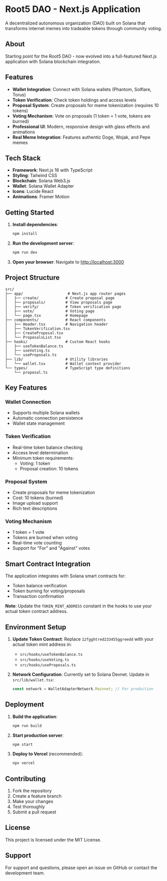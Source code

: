 # Root5 DAO - Next.js Application

A decentralized autonomous organization (DAO) built on Solana that transforms internet memes into tradeable tokens through community voting.

## About

Starting point for the Root5 DAO - now evolved into a full-featured Next.js application with Solana blockchain integration.

## Features

- **Wallet Integration**: Connect with Solana wallets (Phantom, Solflare, Torus)
- **Token Verification**: Check token holdings and access levels
- **Proposal System**: Create proposals for meme tokenization (requires 10 tokens)
- **Voting Mechanism**: Vote on proposals (1 token = 1 vote, tokens are burned)
- **Professional UI**: Modern, responsive design with glass effects and animations
- **Real Meme Integration**: Features authentic Doge, Wojak, and Pepe memes

## Tech Stack

- **Framework**: Next.js 16 with TypeScript
- **Styling**: Tailwind CSS
- **Blockchain**: Solana Web3.js
- **Wallet**: Solana Wallet Adapter
- **Icons**: Lucide React
- **Animations**: Framer Motion

## Getting Started

1. **Install dependencies**:
   ```bash
   npm install
   ```

2. **Run the development server**:
   ```bash
   npm run dev
   ```

3. **Open your browser**:
   Navigate to [http://localhost:3000](http://localhost:3000)

## Project Structure

```
src/
├── app/                    # Next.js app router pages
│   ├── create/            # Create proposal page
│   ├── proposals/         # View proposals page
│   ├── verify/            # Token verification page
│   ├── vote/              # Voting page
│   └── page.tsx           # Homepage
├── components/            # React components
│   ├── Header.tsx         # Navigation header
│   ├── TokenVerification.tsx
│   ├── CreateProposal.tsx
│   └── ProposalsList.tsx
├── hooks/                 # Custom React hooks
│   ├── useTokenBalance.ts
│   ├── useVoting.ts
│   └── useProposals.ts
├── lib/                   # Utility libraries
│   └── wallet.tsx         # Wallet context provider
└── types/                 # TypeScript type definitions
    └── proposal.ts
```

## Key Features

### Wallet Connection
- Supports multiple Solana wallets
- Automatic connection persistence
- Wallet state management

### Token Verification
- Real-time token balance checking
- Access level determination
- Minimum token requirements:
  - Voting: 1 token
  - Proposal creation: 10 tokens

### Proposal System
- Create proposals for meme tokenization
- Cost: 10 tokens (burned)
- Image upload support
- Rich text descriptions

### Voting Mechanism
- 1 token = 1 vote
- Tokens are burned when voting
- Real-time vote counting
- Support for "For" and "Against" votes

## Smart Contract Integration

The application integrates with Solana smart contracts for:
- Token balance verification
- Token burning for voting/proposals
- Transaction confirmation

**Note**: Update the `TOKEN_MINT_ADDRESS` constant in the hooks to use your actual token contract address.

## Environment Setup

1. **Update Token Contract**: Replace `12fgghtred233455ggreedd` with your actual token mint address in:
   - `src/hooks/useTokenBalance.ts`
   - `src/hooks/useVoting.ts`
   - `src/hooks/useProposals.ts`

2. **Network Configuration**: Currently set to Solana Devnet. Update in `src/lib/wallet.tsx`:
   ```typescript
   const network = WalletAdapterNetwork.Mainnet; // For production
   ```

## Deployment

1. **Build the application**:
   ```bash
   npm run build
   ```

2. **Start production server**:
   ```bash
   npm start
   ```

3. **Deploy to Vercel** (recommended):
   ```bash
   npx vercel
   ```

## Contributing

1. Fork the repository
2. Create a feature branch
3. Make your changes
4. Test thoroughly
5. Submit a pull request

## License

This project is licensed under the MIT License.

## Support

For support and questions, please open an issue on GitHub or contact the development team.